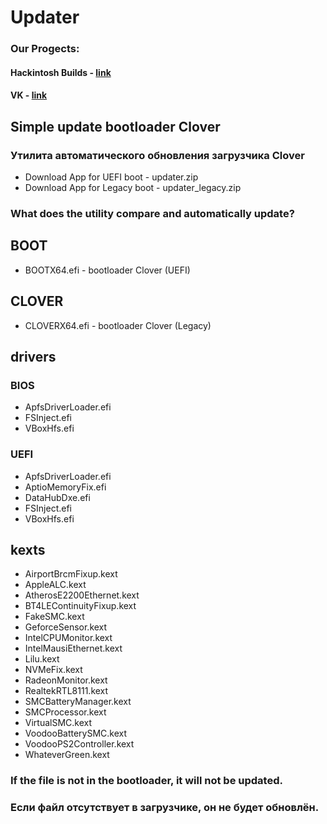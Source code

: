 # Updater
### Our Progects:
#### Hackintosh Builds - [link](http://ihackline.com)
#### VK - [link](https://vk.com/ustanovkamacos)
## Simple update bootloader Clover
### Утилита автоматического обновления загрузчика Clover

- Download App for UEFI boot - updater.zip
- Download App for Legacy boot - updater_legacy.zip

### What does the utility compare and automatically update?

## BOOT
- BOOTX64.efi - bootloader Clover (UEFI)
## CLOVER
- CLOVERX64.efi - bootloader Clover (Legacy)
## drivers
### BIOS
- ApfsDriverLoader.efi
- FSInject.efi
- VBoxHfs.efi
### UEFI
- ApfsDriverLoader.efi
- AptioMemoryFix.efi
- DataHubDxe.efi
- FSInject.efi
- VBoxHfs.efi
## kexts
- AirportBrcmFixup.kext
- AppleALC.kext
- AtherosE2200Ethernet.kext
- BT4LEContinuityFixup.kext
- FakeSMC.kext
- GeforceSensor.kext
- IntelCPUMonitor.kext
- IntelMausiEthernet.kext
- Lilu.kext
- NVMeFix.kext
- RadeonMonitor.kext
- RealtekRTL8111.kext
- SMCBatteryManager.kext
- SMCProcessor.kext
- VirtualSMC.kext
- VoodooBatterySMC.kext
- VoodooPS2Controller.kext
- WhateverGreen.kext

### If the file is not in the bootloader, it will not be updated.
### Если файл отсутствует в загрузчике, он не будет обновлён.
